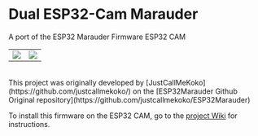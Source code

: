 # Dual ESP32-Cam Marauder
A port of the ESP32 Marauder Firmware ESP32 CAM
<br />
<table>
  <tr>
    <td width="50%">
      <img src="https://raw.githubusercontent.com/sorinbotirla/esp32-marauder-ESP32-CAM/refs/heads/main/images/dual-esp32-cam-marauder-front.jpg" />
    </td>
    <td width="50%">
      <img src="https://raw.githubusercontent.com/sorinbotirla/esp32-marauder-ESP32-CAM/refs/heads/main/images/dual-esp32-cam-marauder-back.jpg" />
    </td>
  </tr>
</table>

<br />
This project was originally developed by [JustCallMeKoko](https://github.com/justcallmekoko/) on the [ESP32Marauder Github Original repository](https://github.com/justcallmekoko/ESP32Marauder)

To install this firmware on the ESP32 CAM, go to the <a href="https://github.com/sorinbotirla/Dual-ESP32-CAM-Marauder">project Wiki</a> for instructions.
